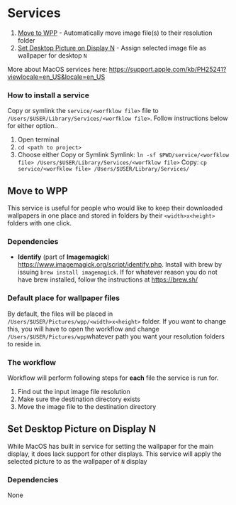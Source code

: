 # Services

1. [Move to WPP](#move-to-wpp) - Automatically move image file(s) to their resolution folder
1. [Set Desktop Picture on Display N](#set-desktop-picture-on-display-n) - Assign selected image file as wallpaper for desktop `N`

More about MacOS services here: https://support.apple.com/kb/PH25241?viewlocale=en_US&locale=en_US

### How to install a service
Copy or symlink the `service/<worfklow file>` file to `/Users/$USER/Library/Services/<worfklow file>`. Follow instructions below for either option..

1. Open terminal
2. `cd <path to project>`
3. Choose either Copy or Symlink
Symlink: `ln -sf $PWD/service/<worfklow file> /Users/$USER/Library/Services/<worfklow file>`
Copy: `cp service/<worfklow file> /Users/$USER/Library/Services/`

Move to WPP
---

This service is useful for people who would like to keep their downloaded wallpapers in one place and stored in folders by their `<width>x<height>` folders with one click.

### Dependencies
* **Identify** (part of **Imagemagick**) https://www.imagemagick.org/script/identify.php. Install with brew by issuing `brew install imagemagick`. If for whatever reason you do not have brew installed, follow the instructions at https://brew.sh/

### Default place for wallpaper files
By default, the files will be placed in `/Users/$USER/Pictures/wpp/<width>x<height>` folder. If you want to change this, you will have to open the workflow and change `/Users/$USER/Pictures/wpp`whatever path you want your resolution folders to reside in.

### The workflow
Workflow will perform following steps for **each** file the service is run for.
1. Find out the input image file resolution
1. Make sure the destination directory exists
1. Move the image file to the destination directory

Set Desktop Picture on Display N
---

While MacOS has built in service for setting the wallpaper for the main display, it does lack support for other displays. This service will apply the selected picture to as the wallpaper of `N` display

### Dependencies
None